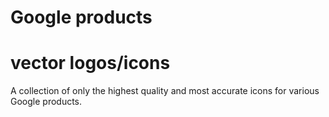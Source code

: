 # Google products
# vector logos/icons
A collection of only the highest quality and most accurate icons for various Google products.
